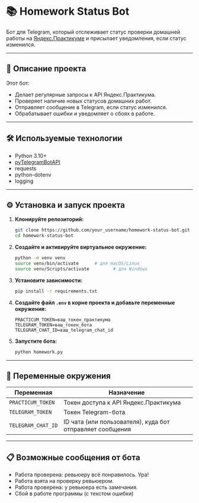 # 📚 Homework Status Bot

Бот для Telegram, который отслеживает статус проверки домашней работы на [Яндекс.Практикуме](https://practicum.yandex.ru) и присылает уведомления, если статус изменился.

---

## 🚀 Описание проекта

Этот бот:
- Делает регулярные запросы к API Яндекс.Практикума.
- Проверяет наличие новых статусов домашних работ.
- Отправляет сообщение в Telegram, если статус изменился.
- Обрабатывает ошибки и уведомляет о сбоях в работе.

---

## 🛠️ Используемые технологии

- Python 3.10+
- [pyTelegramBotAPI](https://github.com/eternnoir/pyTelegramBotAPI)
- requests
- python-dotenv
- logging

---

## ⚙️ Установка и запуск проекта

1. **Клонируйте репозиторий:**
   ```bash
   git clone https://github.com/your_username/homework-status-bot.git
   cd homework-status-bot
   ```

2. **Создайте и активируйте виртуальное окружение:**
   ```bash
   python -m venv venv
   source venv/bin/activate      # для macOS/Linux
   source venv/Scripts/activate         # для Windows
   ```

3. **Установите зависимости:**
   ```bash
   pip install -r requirements.txt
   ```

4. **Создайте файл `.env` в корне проекта и добавьте переменные окружения:**
   ```env
   PRACTICUM_TOKEN=ваш_токен_практикума
   TELEGRAM_TOKEN=ваш_токен_бота
   TELEGRAM_CHAT_ID=ваш_telegram_chat_id
   ```

5. **Запустите бота:**
   ```bash
   python homework.py
   ```

---

## 📌 Переменные окружения

| Переменная         | Назначение                                           |
|--------------------|------------------------------------------------------|
| `PRACTICUM_TOKEN`  | Токен доступа к API Яндекс.Практикума                |
| `TELEGRAM_TOKEN`   | Токен Telegram-бота                                  |
| `TELEGRAM_CHAT_ID` | ID чата (или пользователя), куда бот отправляет сообщения |

---

## 📋 Возможные сообщения от бота

- Работа проверена: ревьюеру всё понравилось. Ура!
- Работа взята на проверку ревьюером.
- Работа проверена: у ревьюера есть замечания.
- Сбой в работе программы (с текстом ошибки)
